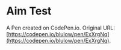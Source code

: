 # Aim Test

A Pen created on CodePen.io. Original URL: [https://codepen.io/blulow/pen/ExXrgNq](https://codepen.io/blulow/pen/ExXrgNq).


